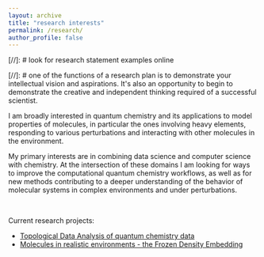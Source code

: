```yaml
---
layout: archive
title: "research interests"
permalink: /research/
author_profile: false
---
```


[//]: # look for research statement examples online

[//]: # one of the functions of a research plan is to demonstrate your intellectual vision and aspirations. It's also an opportunity to begin to demonstrate the creative and independent thinking required of a successful scientist.


I am broadly interested in quantum chemistry and its applications to model properties of molecules, in particular the ones involving heavy elements, responding to various perturbations and interacting with other molecules in the environment.

My primary interests are in combining data science and computer science with chemistry. At the intersection of these domains I am looking for ways to improve the computational quantum chemistry workflows, as well as for new methods contributing to a deeper understanding of the behavior of molecular systems in complex environments and under perturbations.

<br>


Current research projects:

* [Topological Data Analysis of quantum chemistry data](tda_and_qchem)
* [Molecules in realistic environments - the Frozen Density Embedding ](fde)




